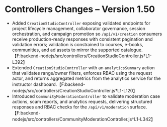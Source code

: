 # Controllers Changes – Version 1.50

- Added `CreationStudioController` exposing validated endpoints for project lifecycle management, collaborator governance, session orchestration, and campaign promotion so `/api/v1/creation` consumers receive production-ready responses with consistent pagination and validation errors; validation is constrained to courses, e-books, communities, and ad assets to mirror the supported catalogue.【F:backend-nodejs/src/controllers/CreationStudioController.js†L1-L392】
- Extended `CreationStudioController` with an `analyticsSummary` action that validates range/owner filters, enforces RBAC using the request actor, and returns aggregated metrics from the analytics service for the instructor dashboard.【F:backend-nodejs/src/controllers/CreationStudioController.js†L1-L120】
- Introduced `CommunityModerationController` to validate moderation case actions, scam reports, and analytics requests, delivering structured responses and RBAC checks for the `/api/v1/moderation` surface.【F:backend-nodejs/src/controllers/CommunityModerationController.js†L1-L342】

